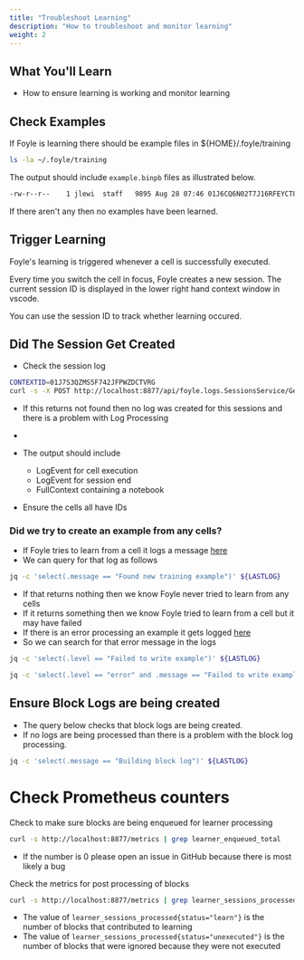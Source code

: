 ```yaml
---
title: "Troubleshoot Learning"
description: "How to troubleshoot and monitor learning"
weight: 2
---
```


## What You'll Learn

* How to ensure learning is working and monitor learning

## Check Examples

If Foyle is learning there should be example files in ${HOME}/.foyle/training

```sh
ls -la ~/.foyle/training
```

The output should include `example.binpb` files as illustrated below.

```sh
-rw-r--r--    1 jlewi  staff   9895 Aug 28 07:46 01J6CQ6N02T7J16RFEYCT8KYWP.example.binpb
```

If there aren't any then no examples have been learned.

## Trigger Learning

Foyle's learning is triggered whenever a cell is successfully executed.

Every time you switch the cell in focus, Foyle creates a new session. 
The current session ID is displayed in the lower right hand context window
in vscode.

You can use the session ID to track whether learning occured.

## Did The Session Get Created

* Check the session log

```bash
CONTEXTID=01J7S3QZMS5F742JFPWZDCTVRG
curl -s -X POST http://localhost:8877/api/foyle.logs.SessionsService/GetSession -H "Content-Type: application/json" -d "{\"contextId\": \"${CONTEXTID}\"}" | jq .
```

* If this returns not found then no log was created for this sessions and there is a problem with Log Processing
* 
* The output should include

   * LogEvent for cell execution
   * LogEvent for session end
   * FullContext containing a notebook

* Ensure the cells all have IDs 


### Did we try to create an example from any cells?

* If Foyle tries to learn from a cell it logs a message [here](https://github.com/jlewi/foyle/blob/4288e91ac805b46103d94230b32dd1bc2f957095/app/pkg/learn/learner.go#L155)
* We can query for that log as follows

```bash
jq -c 'select(.message == "Found new training example")' ${LASTLOG}
```

* If that returns nothing then we know Foyle never tried to learn from any cells
* If it returns something then we know Foyle tried to learn from a cell but it may have failed
* If there is an error processing an example it gets logged [here](https://github.com/jlewi/foyle/blob/4288e91ac805b46103d94230b32dd1bc2f957095/app/pkg/learn/learner.go#L205)
* So we can search for that error message in the logs

```bash
jq -c 'select(.level == "Failed to write example")' ${LASTLOG}
```

```bash
jq -c 'select(.level == "error" and .message == "Failed to write example")' ${LASTLOG}
```

## Ensure Block Logs are being created

* The query below checks that block logs are being created.
* If no logs are being processed than there is a problem with the block log processing.

```bash
jq -c 'select(.message == "Building block log")' ${LASTLOG}
```

# Check Prometheus counters

Check to make sure blocks are being enqueued for learner processing

```bash
curl -s http://localhost:8877/metrics | grep learner_enqueued_total 
```

* If the number is 0 please open an issue in GitHub because there is most likely a bug

Check the metrics for post processing of blocks 

```bash
curl -s http://localhost:8877/metrics | grep learner_sessions_processed
```

* The value of `learner_sessions_processed{status="learn"}` is the number of blocks that contributed to learning
* The value of `learner_sessions_processed{status="unexecuted"}` is the number of blocks that were ignored because they were not executed
